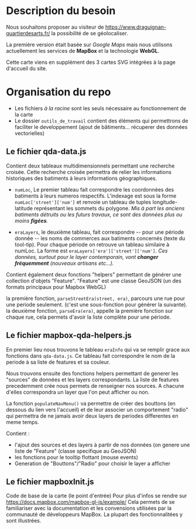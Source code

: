 Description du besoin
===

Nous souhaitons proposer au visiteur de https://www.draguignan-quartierdesarts.fr/ la possibilité de se géolocaliser.

La première version était basée sur *Google Maps* mais nous utilisons actuellement les services de **MapBox** et la technologie **WebGL**.

Cette carte viens en supplément des 3 cartes SVG intégrées à la page d'accueil du site.


Organisation du repo
===

* Les fichiers *à la racine* sont les seuls nécessaire au fonctionnement de la carte
* Le dossier `outils_de_travail` contient des éléments qui permettrons de faciliter le developpement (ajout de bâtiments... récuperer des données vectorielles)

Le fichier qda-data.js
---
Contient deux tableaux multidimensionnels permettant une recherche croisée.
Cette recherche croisée permettra de relier les informations historiques des batiments à leurs informations géographiques.

* `numLoc`, Le premier tableau fait correspondre les coordonnées des batiments à leurs numeros respectifs.
L'indexage est sous la forme `numLoc['street']['num']` et renvoie un tableau de tuples longitude-latitude représentant les sommets du polygone.
*Mis à part les anciens batiments détruits ou les futurs travaux, ce sont des données plus ou moins **figées**.*

* `eraLayers`, le deuxième tableau, fait correspondre -- pour une période donnée -- les noms de commerces aux batiments concernés (texte du tool-tip).
Pour chaque période on retrouve un tableau similaire à numLoc. La forme est `eraLayers['era']['street']['num']`.
*Ces données, surtout pour le layer contemporain, vont **changer fréquemment** (nouveaux artisans etc...).*

Contient également deux fonctions "helpers" permettant de générer une collection d'objets "Feature".
"Feature" est une classe GeoJSON (un des formats principaux pour Mapbox WebGL)

la première fonction, `parseStreetEra(street, era)`, parcours une rue pour une periode seulement. (c'est une sous-fonction pour générer la suivante).
la deuxième fonction, `parseEra(era)`, appelle la première fonction sur chaque rue, cela permets d'avoir la liste complète pour une période.

Le fichier mapbox-qda-helpers.js
---

En premier lieu nous trouvons le tableau `eraInfo` qui va se remplir grace aux fonctions dans `qda-data.js`.
Ce tableau fait correspondre le nom de la periode à sa liste de features et sa couleur.

Nous trouvons ensuite des fonctions helpers permettant de generer les "sources" de données et les layers correspondants.
La liste de features precedemment crée nous permets de renseigner nos sources. A chacune d'elles correspondra un layer que l'on peut afficher ou non.

La fonction `populateNavMenu()` va permettre de créer des bouttons (en dessous du lien vers l'accueil) et de leur associer un comportement "radio" qui permettra de ne jamais avoir deux layers de periodes differentes en meme temps.

Contient :
 * l'ajout des sources et des layers à partir de nos données (on genere une liste de "Feature" (classe specifique au GeoJSON)
 * les fonctions pour le tooltip flottant (mouse events)
 * Generation de "Bouttons"/"Radio" pour choisir le layer a afficher


Le fichier mapboxInit.js
---

Code de base de la carte (le point d'entrée)
Pour plus d'infos se rendre sur https://docs.mapbox.com/mapbox-gl-js/example/
Cela permets de se familiariser avec la documentation et les convensions utilisées par la communauté de développeurs MapBox.
La plupart des fonctionnalitées y sont illustrées.
